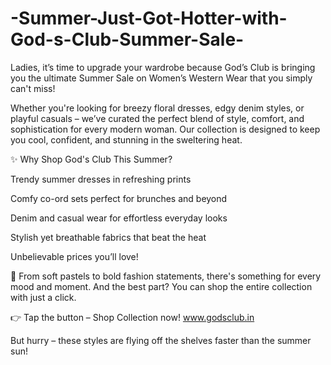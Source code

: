 # -Summer-Just-Got-Hotter-with-God-s-Club-Summer-Sale-

Ladies, it’s time to upgrade your wardrobe because God’s Club is bringing you the ultimate Summer Sale on Women’s Western Wear that you simply can't miss!

Whether you're looking for breezy floral dresses, edgy denim styles, or playful casuals – we’ve curated the perfect blend of style, comfort, and sophistication for every modern woman. Our collection is designed to keep you cool, confident, and stunning in the sweltering heat.

✨ Why Shop God's Club This Summer?

Trendy summer dresses in refreshing prints

Comfy co-ord sets perfect for brunches and beyond

Denim and casual wear for effortless everyday looks

Stylish yet breathable fabrics that beat the heat

Unbelievable prices you’ll love!

👗 From soft pastels to bold fashion statements, there's something for every mood and moment. And the best part? You can shop the entire collection with just a click.

👉 Tap the button – Shop Collection now!
www.godsclub.in

But hurry – these styles are flying off the shelves faster than the summer sun!
